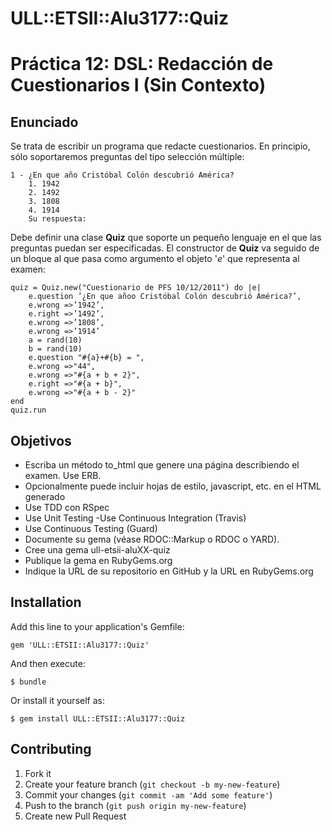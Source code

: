 # ULL::ETSII::Alu3177::Quiz

# Práctica 12: DSL: Redacción de Cuestionarios I (Sin Contexto)

## Enunciado
Se trata de escribir un programa que redacte cuestionarios. En principio, sólo soportaremos preguntas del tipo selección múltiple:

    1 - ¿En que año Cristóbal Colón descubrió América?
        1. 1942
        2. 1492
        3. 1808
        4. 1914
        Su respuesta:

Debe definir una clase __Quiz__ que soporte un pequeño lenguaje en el que las preguntas puedan ser especificadas. El constructor de __Quiz__ va seguido de un bloque al que pasa como argumento el objeto '_e_' que representa al examen:

    quiz = Quiz.new("Cuestionario de PFS 10/12/2011") do |e|
        e.question ’¿En que añoo Cristóbal Colón descubrió América?’,
        e.wrong =>’1942’,
        e.right =>’1492’,
        e.wrong =>’1808’,
        e.wrong =>’1914’
        a = rand(10)
        b = rand(10)
        e.question "#{a}+#{b} = ",
        e.wrong =>"44",
        e.wrong =>"#{a + b + 2}",
        e.right =>"#{a + b}",
        e.wrong =>"#{a + b - 2}"
    end
    quiz.run

## Objetivos
- Escriba un método to_html que genere una página describiendo el examen. Use ERB.
- Opcionalmente puede incluir hojas de estilo, javascript, etc. en el HTML  generado
- Use TDD con RSpec
- Use Unit Testing
-Use Continuous Integration (Travis)
- Use Continuous Testing (Guard)
- Documente su gema (véase RDOC::Markup o RDOC o YARD).
- Cree una gema ull-etsii-aluXX-quiz
- Publique la gema en RubyGems.org
- Indique la URL de su repositorio en GitHub y la URL en RubyGems.org

## Installation

Add this line to your application's Gemfile:

    gem 'ULL::ETSII::Alu3177::Quiz'

And then execute:

    $ bundle

Or install it yourself as:

    $ gem install ULL::ETSII::Alu3177::Quiz


## Contributing

1. Fork it
2. Create your feature branch (`git checkout -b my-new-feature`)
3. Commit your changes (`git commit -am 'Add some feature'`)
4. Push to the branch (`git push origin my-new-feature`)
5. Create new Pull Request
